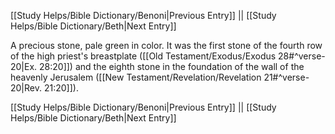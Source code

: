 [[Study Helps/Bible Dictionary/Benoni|Previous Entry]]  ||  [[Study Helps/Bible Dictionary/Beth|Next Entry]]

 A precious stone, pale green in color. It was the first stone of the fourth row of the high priest's breastplate ([[Old Testament/Exodus/Exodus 28#^verse-20|Ex. 28:20]]) and the eighth stone in the foundation of the wall of the heavenly Jerusalem ([[New Testament/Revelation/Revelation 21#^verse-20|Rev. 21:20]]).

[[Study Helps/Bible Dictionary/Benoni|Previous Entry]]  ||  [[Study Helps/Bible Dictionary/Beth|Next Entry]]